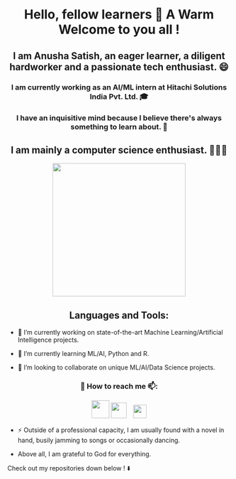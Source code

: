 ### <h1 align="center"> Hello, fellow learners 👋 A Warm Welcome to you all ! </h1>

 <h2 align="center"> I am Anusha Satish, an eager learner, a diligent hardworker and a passionate tech enthusiast. 😄 </h2>

<h3 align="center"> I am currently working as an AI/ML intern at Hitachi Solutions India Pvt. Ltd. 🎓 </h4>

<h3 align="center"> I have an inquisitive mind because I believe there's always something to learn about. 🤔 </h5>

<h2 align="center"> I am mainly a computer science enthusiast. 👩🏻‍💻 </h2>

<p align="center">  <img src="https://megalive.com.my/wp-content/uploads/2020/08/sunglasses.jpg"  width="300" align="center"> </p>
<h2 align="center"> Languages and Tools: </h2>

- 🔭 I’m currently working on state-of-the-art Machine Learning/Artificial Intelligence projects.

- 🌱 I’m currently learning ML/AI, Python and R.

- 👯 I’m looking to collaborate on unique ML/AI/Data Science projects.

<h3 align="center">💬 How to reach me 📫:</h3>
  <p align="center">
  <a href="https://www.linkedin.com/in/anusha7satish/" target="blank"><img src="https://content.linkedin.com/content/dam/me/business/en-us/amp/brand-site/v2/bg/LI-Bug.svg.original.svg" height="40" width="40" /></a>&nbsp;<a href="https://www.quora.com/profile/Anusha-Satish-12" target="blank"><img  src="https://upload.wikimedia.org/wikipedia/commons/9/91/Quora_logo_2015.svg" height="35" width="35" /></a>&nbsp; &nbsp; <a href="https://www.anusha7satish.medium.com"><img src ="https://upload.wikimedia.org/wikipedia/commons/e/ec/Medium_logo_Monogram.svg" height="30"  /></a> </p>

- ⚡ Outside of a professional capacity, I am usually found with a novel in hand, busily jamming to songs or occasionally dancing. 

- Above all, I am grateful to God for everything.

Check out my repositories down below ! ⬇️
